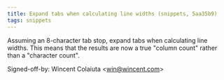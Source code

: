 ```yaml
---
title: Expand tabs when calculating line widths (snippets, 5aa35b9)
tags: snippets
---
```


Assuming an 8-character tab stop, expand tabs when calculating line widths. This means that the results are now a true "column count" rather than a "character count".

Signed-off-by: Wincent Colaiuta &lt;win@wincent.com&gt;
